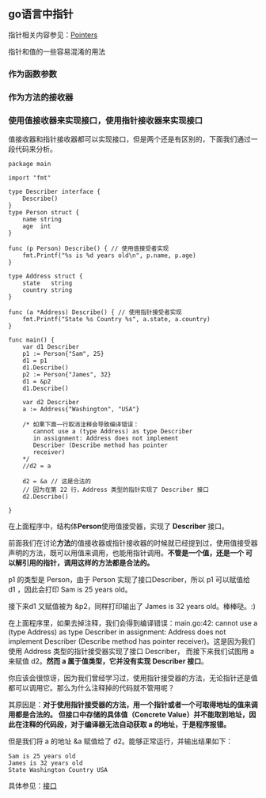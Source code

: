 ## go语言中指针
指针相关内容参见：[Pointers](https://github.com/studygolang/GCTT/blob/master/published/tech/20171117-Golang-tutorial-series/15-Pointers.md)

指针和值的一些容易混淆的用法
### 作为函数参数
### 作为方法的接收器
### 使用值接收器来实现接口，使用指针接收器来实现接口
值接收器和指针接收器都可以实现接口，但是两个还是有区别的，下面我们通过一段代码来分析。
```
package main

import "fmt"

type Describer interface {  
    Describe()
}
type Person struct {  
    name string
    age  int
}

func (p Person) Describe() { // 使用值接受者实现  
    fmt.Printf("%s is %d years old\n", p.name, p.age)
}

type Address struct {
    state   string
    country string
}

func (a *Address) Describe() { // 使用指针接受者实现
    fmt.Printf("State %s Country %s", a.state, a.country)
}

func main() {  
    var d1 Describer
    p1 := Person{"Sam", 25}
    d1 = p1
    d1.Describe()
    p2 := Person{"James", 32}
    d1 = &p2
    d1.Describe()

    var d2 Describer
    a := Address{"Washington", "USA"}

    /* 如果下面一行取消注释会导致编译错误：
       cannot use a (type Address) as type Describer
       in assignment: Address does not implement
       Describer (Describe method has pointer
       receiver)
    */
    //d2 = a

    d2 = &a // 这是合法的
    // 因为在第 22 行，Address 类型的指针实现了 Describer 接口
    d2.Describe()

}
```
在上面程序中，结构体**Person**使用值接受器，实现了 **Describer** 接口。

前面我们在讨论**方法**的值接收器或指针接收器的时候就已经提到过，使用值接受器声明的方法，既可以用值来调用，也能用指针调用。**不管是一个值，还是一个
可以解引用的指针，调用这样的方法都是合法的。**

p1 的类型是 Person，由于 Person 实现了接口Describer，所以 p1 可以赋值给 d1 ，因此会打印 Sam is 25 years old。

接下来d1 又赋值被为 &p2，同样打印输出了 James is 32 years old。棒棒哒。:)

在上面程序里，如果去掉注释，我们会得到编译错误：main.go:42: cannot use a (type Address) as type Describer in assignment: Address does 
not implement Describer (Describe method has pointer receiver)。这是因为我们使用 Address 类型的指针接受器实现了接口 Describer，
而接下来我们试图用 a 来赋值 d2。**然而 a 属于值类型，它并没有实现 Describer 接口**。

你应该会很惊讶，因为我们曾经学习过，使用指针接受器的方法，无论指针还是值都可以调用它。那么为什么注释掉的代码就不管用呢？

其原因是：**对于使用指针接受器的方法，用一个指针或者一个可取得地址的值来调用都是合法的。
但接口中存储的具体值（Concrete Value）并不能取到地址，因此在注释的代码段，对于编译器无法自动获取 a 的地址，于是程序报错。**

但是我们将 a 的地址 &a 赋值给了 d2。能够正常运行，并输出结果如下：
```
Sam is 25 years old  
James is 32 years old  
State Washington Country USA
```
具体参见：[接口](https://github.com/studygolang/GCTT/blob/master/published/tech/20171117-Golang-tutorial-series/19-Interfaces-II.md)
